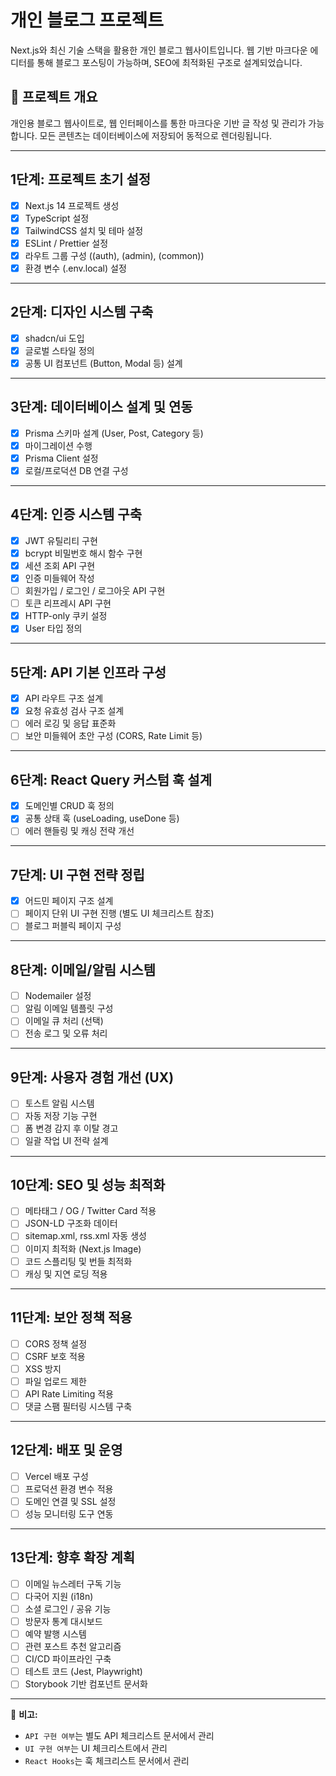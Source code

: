 # 개인 블로그 프로젝트

Next.js와 최신 기술 스택을 활용한 개인 블로그 웹사이트입니다. 웹 기반 마크다운 에디터를 통해 블로그 포스팅이 가능하며, SEO에 최적화된 구조로 설계되었습니다.

## 🎯 프로젝트 개요

개인용 블로그 웹사이트로, 웹 인터페이스를 통한 마크다운 기반 글 작성 및 관리가 가능합니다. 모든 콘텐츠는 데이터베이스에 저장되어 동적으로 렌더링됩니다.

---

## 1단계: 프로젝트 초기 설정

- [x] Next.js 14 프로젝트 생성
- [x] TypeScript 설정
- [x] TailwindCSS 설치 및 테마 설정
- [x] ESLint / Prettier 설정
- [x] 라우트 그룹 구성 ((auth), (admin), (common))
- [x] 환경 변수 (.env.local) 설정

---

## 2단계: 디자인 시스템 구축

- [x] shadcn/ui 도입
- [x] 글로벌 스타일 정의
- [x] 공통 UI 컴포넌트 (Button, Modal 등) 설계

---

## 3단계: 데이터베이스 설계 및 연동

- [x] Prisma 스키마 설계 (User, Post, Category 등)
- [x] 마이그레이션 수행
- [x] Prisma Client 설정
- [x] 로컬/프로덕션 DB 연결 구성

---

## 4단계: 인증 시스템 구축

- [x] JWT 유틸리티 구현
- [x] bcrypt 비밀번호 해시 함수 구현
- [x] 세션 조회 API 구현
- [x] 인증 미들웨어 작성
- [ ] 회원가입 / 로그인 / 로그아웃 API 구현
- [ ] 토큰 리프레시 API 구현
- [x] HTTP-only 쿠키 설정
- [x] User 타입 정의

---

## 5단계: API 기본 인프라 구성

- [x] API 라우트 구조 설계
- [x] 요청 유효성 검사 구조 설계
- [ ] 에러 로깅 및 응답 표준화
- [ ] 보안 미들웨어 초안 구성 (CORS, Rate Limit 등)

---

## 6단계: React Query 커스텀 훅 설계

- [x] 도메인별 CRUD 훅 정의
- [x] 공통 상태 훅 (useLoading, useDone 등)
- [ ] 에러 핸들링 및 캐싱 전략 개선

---

## 7단계: UI 구현 전략 정립

- [x] 어드민 페이지 구조 설계
- [ ] 페이지 단위 UI 구현 진행 (별도 UI 체크리스트 참조)
- [ ] 블로그 퍼블릭 페이지 구성

---

## 8단계: 이메일/알림 시스템

- [ ] Nodemailer 설정
- [ ] 알림 이메일 템플릿 구성
- [ ] 이메일 큐 처리 (선택)
- [ ] 전송 로그 및 오류 처리

---

## 9단계: 사용자 경험 개선 (UX)

- [ ] 토스트 알림 시스템
- [ ] 자동 저장 기능 구현
- [ ] 폼 변경 감지 후 이탈 경고
- [ ] 일괄 작업 UI 전략 설계

---

## 10단계: SEO 및 성능 최적화

- [ ] 메타태그 / OG / Twitter Card 적용
- [ ] JSON-LD 구조화 데이터
- [ ] sitemap.xml, rss.xml 자동 생성
- [ ] 이미지 최적화 (Next.js Image)
- [ ] 코드 스플리팅 및 번들 최적화
- [ ] 캐싱 및 지연 로딩 적용

---

## 11단계: 보안 정책 적용

- [ ] CORS 정책 설정
- [ ] CSRF 보호 적용
- [ ] XSS 방지
- [ ] 파일 업로드 제한
- [ ] API Rate Limiting 적용
- [ ] 댓글 스팸 필터링 시스템 구축

---

## 12단계: 배포 및 운영

- [ ] Vercel 배포 구성
- [ ] 프로덕션 환경 변수 적용
- [ ] 도메인 연결 및 SSL 설정
- [ ] 성능 모니터링 도구 연동

---

## 13단계: 향후 확장 계획

- [ ] 이메일 뉴스레터 구독 기능
- [ ] 다국어 지원 (i18n)
- [ ] 소셜 로그인 / 공유 기능
- [ ] 방문자 통계 대시보드
- [ ] 예약 발행 시스템
- [ ] 관련 포스트 추천 알고리즘
- [ ] CI/CD 파이프라인 구축
- [ ] 테스트 코드 (Jest, Playwright)
- [ ] Storybook 기반 컴포넌트 문서화

---

📌 **비고:**

- `API 구현 여부`는 별도 API 체크리스트 문서에서 관리
- `UI 구현 여부`는 UI 체크리스트에서 관리
- `React Hooks`는 훅 체크리스트 문서에서 관리
